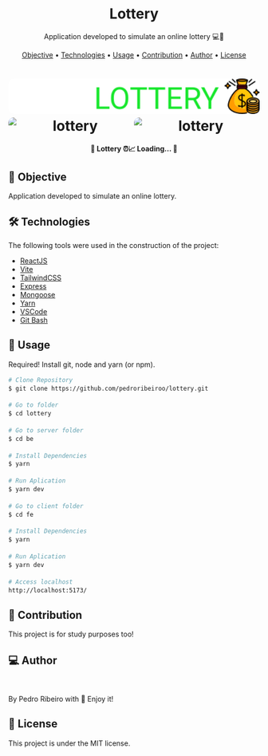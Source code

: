 <h1 align="center">
    Lottery
</h1>
<p align="center"> Application developed to simulate an online lottery 💻🚀 </p>

<p align="center">
 <a href="#objective">Objective</a> •
 <a href="#technologies">Technologies</a> •
 <a href="#usage">Usage</a> •
 <a href="#contribution">Contribution</a> •
 <a href="#author">Author</a> •
 <a href="#license">License</a>
</p>

<h1 align="center">
  <img width="600" style="border-radius: 10px" height="auto" alt="lottery" title="lottery" src="fe/src/assets/logo.svg" />
<div style="display: flex; flex-direction: row;">
  <img width="400" style="border-radius: 10px" height="auto" alt="lottery" title="lottery" src="https://media.discordapp.net/attachments/445032709312610304/1100175687077339246/image.png?width=1363&height=676" />
  <img width="400" style="border-radius: 10px" height="auto" alt="lottery" title="lottery" src="https://media.discordapp.net/attachments/445032709312610304/1100175971816058910/image.png?width=1360&height=676" />
  <div>
</h1>

<h4 align="center">
	🚧 Lottery ⏰📈 Loading...  🚧
</h4>

<h2 id="objective" > 🎯 Objective </h2>
Application developed to simulate an online lottery.

<h2 id="technologies"> 🛠 Technologies </h2>

The following tools were used in the construction of the project:

- [ReactJS](https://reactjs.org)
- [Vite](https://vitejs.dev)
- [TailwindCSS](https://tailwindcss.com)
- [Express](https://expressjs.com/pt-br/)
- [Mongoose](https://mongoosejs.com)
- [Yarn](https://yarnpkg.com)
- [VSCode](https://code.visualstudio.com)
- [Git Bash](https://gitforwindows.org/)

<h2 id="usage" > 👷 Usage </h2>

Required! Install git, node and yarn (or npm).

```bash
# Clone Repository
$ git clone https://github.com/pedroribeiroo/lottery.git

# Go to folder
$ cd lottery

# Go to server folder
$ cd be

# Install Dependencies
$ yarn

# Run Aplication
$ yarn dev

# Go to client folder
$ cd fe

# Install Dependencies
$ yarn

# Run Aplication
$ yarn dev

# Access localhost
http://localhost:5173/
```

<h2 id="contribution"> 🤝 Contribution </h2>

This project is for study purposes too!

<h2 id="author"> 💻 Author </h2>

<img style="border-radius: 50%;" src="https://github.com/pedroribeiroo.png" width="100px;" alt=""/>

By Pedro Ribeiro with 💙 Enjoy it!

<h2 id="license"> 📝 License </h2>

This project is under the MIT license.
